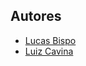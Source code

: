 
## Autores

 - [Lucas Bispo ](https://github.com/Master-Lukaa)
 - [Luiz Cavina ](https://github.com/ZeroRaven23)

